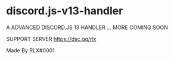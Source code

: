 # discord.js-v13-handler
 A ADVANCED DISCORD.JS 13 HANDLER ... MORE COMING SOON


SUPPORT SERVER
https://dsc.gg/rlx

Made By RLX#0001